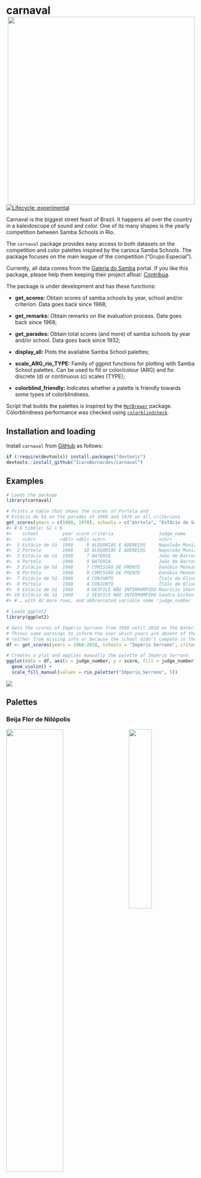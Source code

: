 <!-- README.md is generated from README.Rmd. Please edit that file -->

# carnaval <a href="https://icarobernardes.github.io/carnaval/"><img src="man/figures/logo.png" align="right" height="500" /></a>

<!-- badges: start -->

[![Lifecycle:
experimental](https://lifecycle.r-lib.org/articles/figures/lifecycle-experimental.svg)](https://www.tidyverse.org/lifecycle/#experimental)
<!-- badges: end -->

Carnaval is the biggest street feast of Brazil. It happens all over the
country in a kaleidoscope of sound and color. One of its many shapes is
the yearly competition between Samba Schools in Rio.

The `carnaval` package provides easy access to both datasets on the
competition and color palettes inspired by the carioca Samba Schools.
The package focuses on the main league of the competition (“Grupo
Especial”).

Currently, all data comes from the [Galeria do
Samba](https://galeriadosamba.com.br) portal. If you like this package,
please help them keeping their project afloat:
[Contribua](https://galeriadosamba.com.br/espaco-aberto/contribua/).

The package is under development and has these functions:

- **get_scores:** Obtain scores of samba schools by year, school and/or
  criterion. Data goes back since 1968;

- **get_remarks:** Obtain remarks on the evaluation process. Data goes
  back since 1968;

- **get_parades:** Obtain total scores (and more) of samba schools by
  year and/or school. Data goes back since 1932;

- **display_all:** Plots the available Samba School palettes;

- **scale_ARG_rio_TYPE:** Family of ggplot functions for plotting with
  Samba School palettes. Can be used to fill or color/colour (ARG) and
  for discrete (d) or continuous (c) scales (TYPE);

- **colorblind_friendly:** Indicates whether a palette is friendly
  towards some types of colorblindness.

Script that builds the palettes is inspired by the
[`MetBrewer`](https://github.com/BlakeRMills/MetBrewer) package.
Colorblindness performance was checked using
[`colorblindcheck`](https://github.com/Nowosad/colorblindcheck).

## Installation and loading

Install `carnaval` from
[GitHub](https://github.com/IcaroBernardes/carnaval) as follows:

``` r
if (!require(devtools)) install.packages("devtools")
devtools::install_github("IcaroBernardes/carnaval")
```

## Examples

``` r
# Loads the package
library(carnaval)

# Prints a table that shows the scores of Portela and
# Estácio de Sá on the parades of 1968 and 1970 on all criterions
get_scores(years = c(1968, 1970), schools = c("portela", "Estácio de Sá"))
#> # A tibble: 52 × 6
#>    school         year score criteria                 judge_name         judge…¹
#>    <chr>         <dbl> <dbl> <chr>                    <chr>              <glue> 
#>  1 Estácio de Sá  1968     6 ALEGORIAS E ADEREÇOS     Napoleão Muniz Fr… judge1 
#>  2 Portela        1968    10 ALEGORIAS E ADEREÇOS     Napoleão Muniz Fr… judge1 
#>  3 Estácio de Sá  1968     7 BATERIA                  João de Barros  B… judge1 
#>  4 Portela        1968     9 BATERIA                  João de Barros  B… judge1 
#>  5 Estácio de Sá  1968     7 COMISSÃO DE FRENTE       Danúbio Menezes G… judge1 
#>  6 Portela        1968     9 COMISSÃO DE FRENTE       Danúbio Menezes G… judge1 
#>  7 Estácio de Sá  1968     4 CONJUNTO                 Ítalo de Oliveira  judge1 
#>  8 Portela        1968     4 CONJUNTO                 Ítalo de Oliveira  judge1 
#>  9 Estácio de Sá  1968     4 DESFILE NÃO INTERROMPIDO Maurício Shermann  judge1 
#> 10 Estácio de Sá  1968     2 DESFILE NÃO INTERROMPIDO Sandra Dicken      judge2 
#> # … with 42 more rows, and abbreviated variable name ¹​judge_number
```

``` r
# Loads ggplot2
library(ggplot2)

# Gets the scores of Império Serrano from 1968 until 2018 on the Bateria criterion.
# Throws some warnings to inform the user which years are absent of the data
# (either from missing info or because the school didn't compete in the main league)
df <- get_scores(years = 1968:2018, schools = "Império Serrano", criterions = "BATERIA")

# Creates a plot and applies manually the palette of Império Serrano
ggplot(data = df, aes(x = judge_number, y = score, fill = judge_number)) +
  geom_violin() +
  scale_fill_manual(values = rio_paletter("Imperio_Serrano", 5))
```

![](man/figures/ex02-1.png)<!-- -->

## Palettes

### Beija Flor de Nilópolis

<img src="man/figures/palettes/Beija_Flor.png" width="55%" align="left"/>
<img src="man/figures/shields/Beija_Flor.jpg" width="35%" align="right"/>
<br clear="both"/><br>

- Friendly towards **deuteranopia** and **protanopia**

------------------------------------------------------------------------

### Acadêmicos do Grande Rio

<img src="man/figures/palettes/Grande_Rio.png" width="55%" align="left"/>
<img src="man/figures/shields/Grande_Rio.jpg" width="35%" align="right"/>
<br clear="both"/><br>

- Friendly towards **protanopia** and **tritanopia**

------------------------------------------------------------------------

### Imperatriz Leopoldinense

<img src="man/figures/palettes/Imperatriz_Leopoldinense.png" width="55%" align="left"/>
<img src="man/figures/shields/Imperatriz_Leopoldinense.jpg" width="35%" align="right"/>
<br clear="both"/><br>

- Friendly towards **deuteranopia** and **tritanopia**

------------------------------------------------------------------------

### Império Serrano

<img src="man/figures/palettes/Imperio_Serrano.png" width="55%" align="left"/>
<img src="man/figures/shields/Imperio_Serrano.jpg" width="35%" align="right"/>
<br clear="both"/><br>

- Friendly towards **deuteranopia**, **protanopia** and **tritanopia**

------------------------------------------------------------------------

### Estação Primeira de Mangueira

<img src="man/figures/palettes/Mangueira.png" width="55%" align="left"/>
<img src="man/figures/shields/Mangueira.jpg" width="35%" align="right"/>
<br clear="both"/><br>

- Friendly towards **deuteranopia**, **protanopia** and **tritanopia**

------------------------------------------------------------------------

### Mocidade Independente de Padre Miguel

<img src="man/figures/palettes/Padre_Miguel.png" width="55%" align="left"/>
<img src="man/figures/shields/Padre_Miguel.jpg" width="35%" align="right"/>
<br clear="both"/><br>

- Friendly towards **deuteranopia** and **tritanopia**

------------------------------------------------------------------------

### Paraíso do Tuiuti

<img src="man/figures/palettes/Paraiso_Tuiuti.png" width="55%" align="left"/>
<img src="man/figures/shields/Paraiso_Tuiuti.jpg" width="35%" align="right"/>
<br clear="both"/><br>

- Friendly towards **deuteranopia**, **protanopia** and **tritanopia**

------------------------------------------------------------------------

### Portela

<img src="man/figures/palettes/Portela.png" width="55%" align="left"/>
<img src="man/figures/shields/Portela.jpg" width="35%" align="right"/>
<br clear="both"/><br>

- Friendly towards **deuteranopia**, **protanopia** and **tritanopia**

------------------------------------------------------------------------

### Acadêmicos do Salgueiro

<img src="man/figures/palettes/Salgueiro.png" width="55%" align="left"/>
<img src="man/figures/shields/Salgueiro.jpg" width="35%" align="right"/>
<br clear="both"/><br>

- Friendly towards **deuteranopia**, **protanopia** and **tritanopia**

------------------------------------------------------------------------

### São Clemente

<img src="man/figures/palettes/Sao_Clemente.png" width="55%" align="left"/>
<img src="man/figures/shields/Sao_Clemente.jpg" width="35%" align="right"/>
<br clear="both"/><br>

- Friendly towards **deuteranopia**, **protanopia** and **tritanopia**

------------------------------------------------------------------------

### Unidos da Tijuca

<img src="man/figures/palettes/Tijuca.png" width="55%" align="left"/>
<img src="man/figures/shields/Tijuca.jpg" width="35%" align="right"/>
<br clear="both"/><br>

- Friendly towards **deuteranopia**, **protanopia** and **tritanopia**

------------------------------------------------------------------------

### União da Ilha do Governador

<img src="man/figures/palettes/Uniao_Ilha.png" width="55%" align="left"/>
<img src="man/figures/shields/Uniao_Ilha.jpg" width="35%" align="right"/>
<br clear="both"/><br>

- Friendly towards **deuteranopia**, **protanopia** and **tritanopia**

------------------------------------------------------------------------

### Unidos de Vila Isabel

<img src="man/figures/palettes/Vila_Isabel.png" width="55%" align="left"/>
<img src="man/figures/shields/Vila_Isabel.jpg" width="35%" align="right"/>
<br clear="both"/><br>

- Friendly towards **deuteranopia**

------------------------------------------------------------------------

### Unidos do Viradouro

<img src="man/figures/palettes/Viradouro.png" width="55%" align="left"/>
<img src="man/figures/shields/Viradouro.jpg" width="35%" align="right"/>
<br clear="both"/><br>

- Friendly towards **deuteranopia**, **protanopia** and **tritanopia**

## Credits

This package was created by [Ícaro
Bernardes](https://twitter.com/IcaroBSC).

The hex logo was created by [Bruno
Mioto](https://twitter.com/BrunoHMioto).
